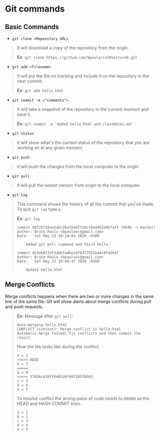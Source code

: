 # Git commands

## Basic Commands

- `git clone <Repository URL>`

> It will download a copy of the repository from the origin.
>
> **Ex:** `git clone https://github.com/bpaulo/cs50lecture0.git`


- `git add <filename>`

> It will put the file on tracking and include it on the repository in the next commit.
>
> **Ex:** `git add hello.html`


- `git commit -m <"comments">`

> It will take a snapshot of the repository in the current moment and save it.
>
> **Ex:** `git commit -m "Added hello.html and classNotes.md"`


- `git status`

> It will show what's the current status of the repository that you are working on at any given moment.


- `git push` 

> It will push the changes from the local computer to the origin.

- `git pull` 

> It will pull the lastest version from origin to the local computer.

- `git log`

> This command shows the history of all the commit that you've made. To quit `git log` type `q`
>
> **Ex:** `git log`
> ```shell
> commit 58725f16aa1abc2ba7e4d7f2dc18ad462e0b7aff (HEAD -> master)
> Author: Bruno Paulo <bpauloec@gmail.com>
> Date:   Sat May 23 10:18:04 2020 -0300
>
>     Added git pull command and third hello.
>
> commit da1eb0733f3db6fa4be1d763f2582ba4c0fd2b47
> Author: Bruno Paulo <bpauloec@gmail.com>
> Date:   Sat May 23 10:04:47 2020 -0300
>
>     Update hello.html
> ``` 

## Merge Conflicts

Merge conflicts happens when there are two or more changes in the same line of the same file. Git will show alerts about merge conflicts during pull and push requests. 

> **Ex:**
> Message after `git pull`:
> ```shell
> Auto-merging hello.html
> CONFLICT (content): Merge conflict in hello.html
> Automatic merge failed; fix conflicts and then commit the result.
> ```
> 
> How the file looks like during the conflict: 
> ```
> a = 1
> <<<<< HEAD
> b = 2
> =====
> b = 0
> >>>>> 57656c636ff6d6520746f20576562
> c = 3
> d = 4
> e = 5
> ```
> 
> To resolve conflict the wrong piece of code needs to delete as the HEAD and HASH COMMIT lines. 
> ```shell
> a = 1
> b = 2
> c = 3 
> d = 4
> e = 5
> ```
